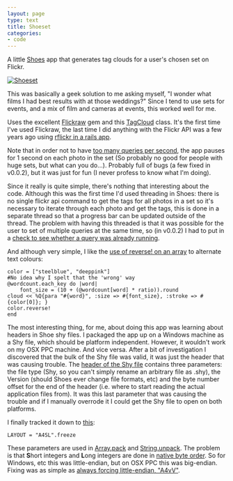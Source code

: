 ```yaml
---
layout: page
type: text
title: Shoeset
categories: 
- code
---
```

A little [Shoes](http://shoes.heroku.com) app that generates tag clouds for a user's chosen set on Flickr.

[![Shoeset](http://farm5.static.flickr.com/4047/4438251586_acde764cf1.jpg "Shoeset")](http://www.flickr.com/services/apps/72157623408545587/)

This was basically a geek solution to me asking myself, "I wonder what films I had best results with at those weddings?" Since I tend to use sets for events, and a mix of film and cameras at events, this worked well for me.

Uses the excellent [Flickraw](http://github.com/hanklords/flickraw#) gem and this [TagCloud](http://snippets.dzone.com/posts/show/6027) class. It's the first time I've used Flickraw, the last time I did anything with the Flickr API was a few years ago using [rflickr in a rails app](http://www.maxdunn.com/RoR+and+Flickr).

Note that in order not to have [too many queries per second](http://developer.yahoo.com/flickr/), the app pauses for 1 second on each photo in the set (So probably no good for people with huge sets, but what can you do...). Probably full of bugs (a few fixed in v0.0.2), but it was just for fun (I never profess to know what I'm doing).

Since it really is quite simple, there's nothing that interesting about the code. Although this was the first time I'd used threading in Shoes: there is no single flickr api command to get the tags for all photos in a set so it's necessary to iterate through each photo and get the tags, this is done in a separate thread so that a progress bar can be updated outside of the thread. The problem with having this threaded is that it was possible for the user to set of multiple queries at the same time, so (in v0.0.2) I had to put in a [check to see whether a query was already running](http://github.com/atomicules/shoeset/commit/2a1778f05b55911cc2931e772f480ab8a3c58454).

And although very simple, I like the [use of reverse! on an array](http://github.com/atomicules/shoeset/blob/master/cloud.rb#L42-L46) to alternate text colours:

    color = ["steelblue", "deeppink"]
    #No idea why I spelt that the 'wrong' way
    @wordcount.each_key do |word|
        font_size = (10 + (@wordcount[word] * ratio)).round
	cloud << %Q{para "#{word}", :size => #{font_size}, :stroke => #{color[0]}; }
	color.reverse!
    end

The most interesting thing, for me, about doing this app was learning about headers in Shoe shy files. I packaged the app up on a Windows machine as a Shy file, which should be platform independent. However, it wouldn't work on my OSX PPC machine. And vice versa. After a bit of investigation I discovered that the bulk of the Shy file was valid, it was just the header that was causing trouble. The [header of the Shy file](http://github.com/shoes/shoes/blob/master/lib/shoes/shy.rb#L30-L34) contains three parameters: the file type (Shy, so you can't simply rename an arbitrary file as .shy), the Version (should Shoes ever change file formats, etc) and the byte number offset for the end of the header (i.e. where to start reading the actual application files from). It was this last parameter that was causing the trouble and if I manually overrode it I could get the Shy file to open on both platforms.

I finally tracked it down to [this](http://github.com/shoes/shoes/blob/master/lib/shoes/shy.rb#L15):

    LAYOUT = "A4SL".freeze

These parameters are used in [Array.pack](http://ruby-doc.org/core/classes/Array.html#M002222) and [String.unpack](http://ruby-doc.org/core/classes/String.html#M000760). The problem is that **S**hort integers and **L**ong integers are done in [native byte order](http://en.wikipedia.org/wiki/Endianness#Examples_of_storing_the_value_0A0B0C0Dh_in_memory). So for Windows, etc this was little-endian, but on OSX PPC this was big-endian. Fixing was as simple as [always forcing little-endian, "A4vV"](http://github.com/ashbb/shoes/commit/4ab9ee2f86e0f240d5e7915888dd8db3cdca836b).
